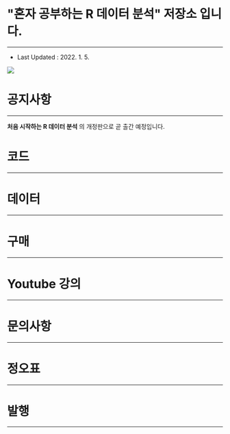 # "혼자 공부하는 R 데이터 분석" 저장소 입니다.
---
- Last Updated : 2022. 1. 5.

<img src="https://github.com/newstars/hongongR/blob/main/M_501_5.png"></img>

# 공지사항
---
**처음 시작하는 R 데이터 분석** 의 개정판으로 곧 출간 예정입니다.

# 코드
---


# 데이터
---


# 구매
---

# Youtube 강의
---
  
# 문의사항
---


# 정오표
---

# 발행
---
